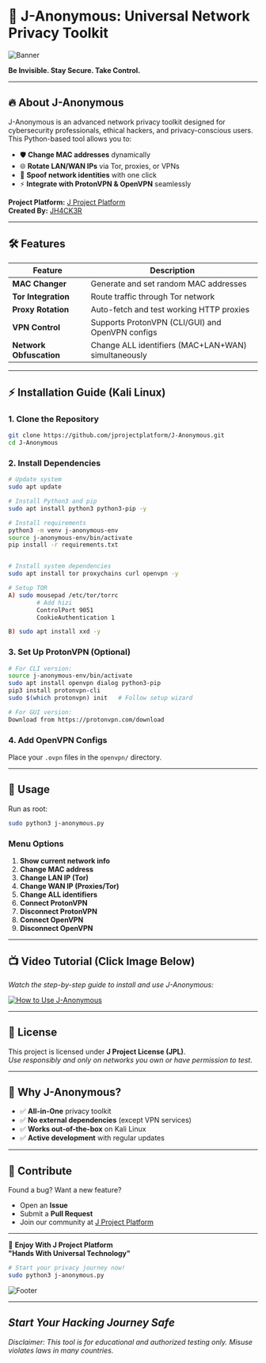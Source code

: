 # 🚀 **J-Anonymous: Universal Network Privacy Toolkit**  

![Banner](https://i.imgur.com/sUH82c5.png) 

**Be Invisible. Stay Secure. Take Control.**  

---

## 🔥 **About J-Anonymous**  
J-Anonymous is an advanced network privacy toolkit designed for cybersecurity professionals, ethical hackers, and privacy-conscious users. This Python-based tool allows you to:  
- 🛡️ **Change MAC addresses** dynamically  
- 🌐 **Rotate LAN/WAN IPs** via Tor, proxies, or VPNs  
- 🔄 **Spoof network identities** with one click  
- ⚡ **Integrate with ProtonVPN & OpenVPN** seamlessly  

**Project Platform:** [J Project Platform](https://jprojectplatform.com/)  
**Created By:** [JH4CK3R](https://portfolio.jprojectplatform.com/)  

---

## 🛠️ **Features**  
| Feature | Description |  
|---------|-------------|  
| **MAC Changer** | Generate and set random MAC addresses |  
| **Tor Integration** | Route traffic through Tor network |  
| **Proxy Rotation** | Auto-fetch and test working HTTP proxies |  
| **VPN Control** | Supports ProtonVPN (CLI/GUI) and OpenVPN configs |  
| **Network Obfuscation** | Change ALL identifiers (MAC+LAN+WAN) simultaneously |  

---

## ⚡ **Installation Guide (Kali Linux)**  

### **1. Clone the Repository**  
```bash
git clone https://github.com/jprojectplatform/J-Anonymous.git
cd J-Anonymous
```

### **2. Install Dependencies**  
```bash
# Update system
sudo apt update

# Install Python3 and pip
sudo apt install python3 python3-pip -y

# Install requirements
python3 -m venv j-anonymous-env
source j-anonymous-env/bin/activate
pip install -r requirements.txt


# Install system dependencies
sudo apt install tor proxychains curl openvpn -y

# Setup TOR
A) sudo mousepad /etc/tor/torrc
		# Add hizi
		ControlPort 9051
		CookieAuthentication 1

B) sudo apt install xxd -y
```

### **3. Set Up ProtonVPN (Optional)**  
```bash
# For CLI version:
source j-anonymous-env/bin/activate
sudo apt install openvpn dialog python3-pip
pip3 install protonvpn-cli
sudo $(which protonvpn) init   # Follow setup wizard

# For GUI version:
Download from https://protonvpn.com/download
```

### **4. Add OpenVPN Configs**  
Place your `.ovpn` files in the `openvpn/` directory.  

---

## 🚦 **Usage**  
Run as root:  
```bash
sudo python3 j-anonymous.py
```

### **Menu Options**  
1. **Show current network info**  
2. **Change MAC address**  
3. **Change LAN IP (Tor)**  
4. **Change WAN IP (Proxies/Tor)**  
5. **Change ALL identifiers**  
6. **Connect ProtonVPN**  
7. **Disconnect ProtonVPN**  
8. **Connect OpenVPN**  
9. **Disconnect OpenVPN**  

---

## 📺 Video Tutorial (Click Image Below)
*Watch the step-by-step guide to install and use J-Anonymous:*  

[![How to Use J-Anonymous](https://i.imgur.com/DAku3VY.png)](https://youtu.be/SzQUwJZf2NU?si=rMS0kpewT4EdObqK)

---

## 📜 **License**  
This project is licensed under **J Project License (JPL)**.  
*Use responsibly and only on networks you own or have permission to test.*  

---

## 🌟 **Why J-Anonymous?**  
- ✅ **All-in-One** privacy toolkit  
- ✅ **No external dependencies** (except VPN services)  
- ✅ **Works out-of-the-box** on Kali Linux  
- ✅ **Active development** with regular updates  

---

## 🤝 **Contribute**  
Found a bug? Want a new feature?  
- Open an **Issue**  
- Submit a **Pull Request**  
- Join our community at [J Project Platform](https://jprojectplatform.com/)  

---

💙 **Enjoy With J Project Platform**  
**"Hands With Universal Technology"**  

```bash
# Start your privacy journey now!
sudo python3 j-anonymous.py
```  

![Footer](https://i.imgur.com/cMkRvyf.png)  

---  
*Start Your Hacking Journey Safe*
---
*Disclaimer: This tool is for educational and authorized testing only. Misuse violates laws in many countries.*
